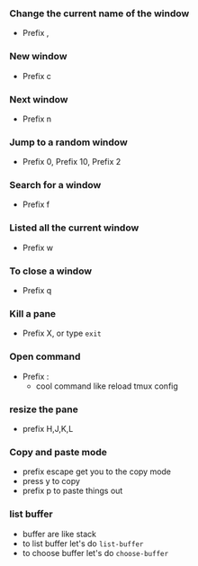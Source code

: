 ### Change the current name of the window
- Prefix ,
### New window
- Prefix c

### Next window 
- Prefix n

### Jump to a random window
- Prefix 0, Prefix 10, Prefix 2

### Search for a window
- Prefix f

### Listed all the current window
- Prefix w

### To close a window
- Prefix q

### Kill a pane
- Prefix X, or type `exit`

### Open command
- Prefix :
	- cool command like reload tmux config

### resize the pane 
- prefix H,J,K,L

### Copy and paste mode
- prefix escape get you to the copy mode
- press y to copy
- prefix p to paste things out

### list buffer
- buffer are like stack
- to list buffer let's do  `list-buffer`
- to choose buffer let's do `choose-buffer`

